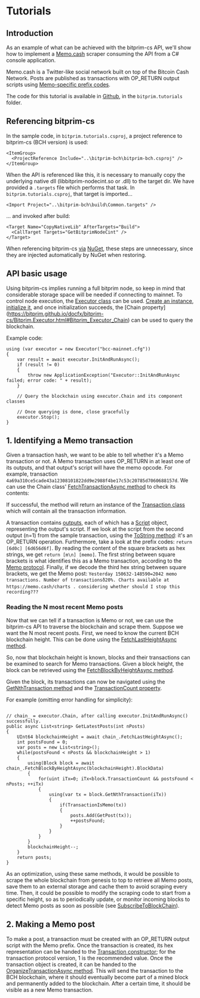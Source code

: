 # Tutorials

## Introduction

As an example of what can be achieved with the bitprim-cs API, we'll show how to implement a [Memo.cash](https://memo.cash/)
scraper consuming the API from a C# console application.

Memo.cash is a Twitter-like social network built on top of the Bitcoin Cash Network. Posts are published as transactions with OP_RETURN
output scripts using [Memo-specific prefix codes](https://memo.cash/protocol).

The code for this tutorial is available in [Github](https://github.com/bitprim/bitprim-cs.git), in the `bitprim.tutorials` folder.

## Referencing bitprim-cs

In the sample code, in `bitprim.tutorials.csproj`, a project reference to bitprim-cs (BCH version) is used:

```
<ItemGroup>
  <ProjectReference Include="..\bitprim-bch\bitprim-bch.csproj" />
</ItemGroup>
```

When the API is referenced like this, it is necessary to manually copy the underlying native dll (libbitprim-nodecint.so or .dll) to the target dir.
We have provided a `.targets` file which performs that task. In `bitprim.tutorials.csproj`, that target is imported...

```
<Import Project="..\bitprim-bch\build\Common.targets" />
```

... and invoked after build:

```
<Target Name="CopyNativeLib" AfterTargets="Build">
  <CallTarget Targets="GetBitprimNodeCint" />
</Target>
```

When referencing bitprim-cs [via](https://www.nuget.org/packages/bitprim-bch) [NuGet](https://www.nuget.org/packages/bitprim-btc), these steps are unnecessary, since they are injected automatically by NuGet when restoring.

## API basic usage

Using bitprim-cs implies running a full bitprim node, so keep in mind that considerable storage space will be needed if connecting to mainnet.
To control node execution, the [Executor class](https://bitprim.github.io/docfx/bitprim-cs/Bitprim.Executor.html) can be used. [Create an instance](https://bitprim.github.io/docfx/bitprim-cs/Bitprim.Executor.html#constructors), [initialize it](https://bitprim.github.io/docfx/bitprim-cs/Bitprim.Executor.html#Bitprim_Executor_InitAndRunAsync), and once initialization succeeds, the 
[Chain property] (https://bitprim.github.io/docfx/bitprim-cs/Bitprim.Executor.html#Bitprim_Executor_Chain) can be used to query the blockchain.

Example code:

```
using (var executor = new Executor("bcc-mainnet.cfg"))
{
    var result = await executor.InitAndRunAsync();
    if (result != 0)
    {
        throw new ApplicationException("Executor::InitAndRunAsync failed; error code: " + result);
    }
    
    // Query the blockchain using executor.Chain and its component classes

    // Once querying is done, close gracefully
    executor.Stop();
}
```

## 1. Identifying a Memo transaction

Given a transaction hash, we want to be able to tell whether it's a Memo transaction or not. A Memo transaction uses
OP_RETURN in at least one of its outputs, and that output's script will have the memo opcode. For example,
transaction `4a69a310ce5cade43a12308101822dd9e2988f4be17c53c20785d7060688157d`.
We can use the Chain class' [FetchTransactionAsync method](https://bitprim.github.io/docfx/bitprim-cs/Bitprim.Chain.html#Bitprim_Chain_FetchTransactionAsync_System_Byte___System_Boolean_) to check its contents:

If successful, the method will return an instance of the [Transaction class](https://bitprim.github.io/docfx/bitprim-cs/Bitprim.Transaction.html)
which will contain all the transaction information. 

A transaction contains [outputs](https://bitprim.github.io/docfx/bitprim-cs/Bitprim.Output.html), each of which has a [Script](https://bitprim.github.io/docfx/bitprim-cs/Bitprim.Script.html) object, representing the output's script.
If we look at the script from the second output (n=1) from the sample transaction,
using the [ToString method](https://bitprim.github.io/docfx/bitprim-cs/Bitprim.Script.html#Bitprim_Script_ToString_UInt32_):
it's an OP_RETURN operation. Furthermore, take a look at the prefix codes: `return [6d0c] [6d656d6f]`.
By reading the content of the square brackets as hex strings, we get `return [m\n] [memo]`. The first
string between square brackets is what identifies this as a Memo transaction, according to the [Memo protocol](https://memo.cash/protocol).
Finally, if we decode the third hex string between square brackets, we get the Memo post: `Yesterday 150632-148590=2042 memo transactions. Number of transactionsð20%. Charts available at https://memo.cash/charts . considering whether should I stop this recording???`

### Reading the N most recent Memo posts

Now that we can tell if a transaction is Memo or not, we can use the bitprim-cs API to traverse the blockchain and scrape them.
Suppose we want the N most recent posts. First, we need to know the current BCH blockchain height. This can be done using the
[FetchLastHeightAsync method](https://bitprim.github.io/docfx/bitprim-cs/Bitprim.Chain.html#Bitprim_Chain_FetchLastHeightAsync).

So, now that blockchain height is known, blocks and their transactions can be examined to search for Memo transactions. Given a block height, the block can be retrieved using the [FetchBlockByHeightAsync method](https://bitprim.github.io/docfx/bitprim-cs/Bitprim.Chain.html#Bitprim_Chain_FetchBlockByHeightAsync_UInt64_).

Given the block, its transactions can now be navigated using the [GetNthTransaction method](https://bitprim.github.io/docfx/bitprim-cs/Bitprim.Block.html#Bitprim_Block_GetNthTransaction_UInt64_) and the
[TransactionCount property](https://bitprim.github.io/docfx/bitprim-cs/Bitprim.Block.html#Bitprim_Block_TransactionCount).

For example (omitting error handling for simplicity):

```

// chain_ = executor.Chain, after calling executor.InitAndRunAsync() successfully.
public async List<string> GetLatestPosts(int nPosts)
{
    UInt64 blockchainHeight = await chain_.FetchLastHeightAsync();
    int postsFound = 0;
    var posts = new List<string>();
    while(postsFound < nPosts && blockchainHeight > 1)
    {
        using(Block block = await chain_.FetchBlockByHeightAsync(blockchainHeight).BlockData)
        {
            for(uint iTx=0; iTx<block.TransactionCount && postsFound < nPosts; ++iTx)
            {
                using(var tx = block.GetNthTransaction(iTx))
                {
                    if(TransactionIsMemo(tx))
                    {
                        posts.Add(GetPost(tx));
                        ++postsFound;
                    }
                }
            }
        }
        blockchainHeight--;
    }
    return posts;
}
```

As an optimization, using these same methods, it would be possible to scrape the whole blockchain from genesis to top to retrieve all Memo posts,
save them to an external storage and cache them to avoid scraping every time. Then, it could be possible to modify the scraping code to start from
a specific height, so as to periodically update, or monitor incoming blocks to detect Memo posts as soon as possible (see
[SubscribeToBlockChain](https://bitprim.github.io/docfx/bitprim-cs/Bitprim.Executor.html#Bitprim_Executor_SubscribeToBlockChain_Bitprim_Executor_BlockHandler_)). 

## 2. Making a Memo post

To make a post, a transaction must be created with an OP_RETURN output script with the Memo prefix. Once the transaction is created, its hex representation can be handed to the [Transaction constructor](https://bitprim.github.io/docfx/bitprim-cs/Bitprim.Transaction.html#Bitprim_Transaction__ctor_UInt32_System_String_); for the transaction protocol version,
1 is the recommended value. Once the transaction object is created, it can be handed to the 
 [OrganizeTransactionAsync method](https://bitprim.github.io/docfx/bitprim-cs/Bitprim.Chain.html#Bitprim_Chain_OrganizeTransactionAsync_Bitprim_Transaction_). This will send the transaction to the BCH blockchain, where it should eventually become part of a mined block and permanently added to the blockchain. After a certain time, it should be visible as a new Memo transaction.
 